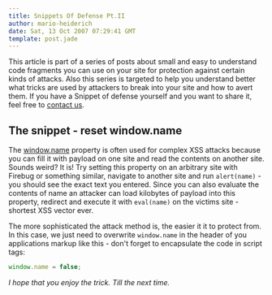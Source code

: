 ```yaml
---
title: Snippets Of Defense Pt.II
author: mario-heiderich
date: Sat, 13 Oct 2007 07:29:41 GMT
template: post.jade
---
```


This article is part of a series of posts about small and easy to understand code fragments you can use on your site for protection against certain kinds of attacks. Also this series is targeted to help you understand better what tricks are used by attackers to break into your site and how to avert them. If you have a Snippet of defense yourself and you want to share it, feel free to [contact us](http://www.gnucitizen.org/contact).

## The snippet - reset window.name

The [window.name](http://developer.mozilla.org/en/docs/DOM:window.name) property is often used for complex XSS attacks because you can fill it with payload on one site and read the contents on another site. Sounds weird? It is! Try setting this property on an arbitrary site with Firebug or something similar, navigate to another site and run `alert(name)` - you should see the exact text you entered. Since you can also evaluate the contents of name an attacker can load kilobytes of payload into this property, redirect and execute it with `eval(name)` on the victims site - shortest XSS vector ever.

The more sophisticated the attack method is, the easier it it to protect from. In this case, we just need to overwrite `window.name` in the header of you applications markup like this - don't forget to encapsulate the code in script tags:

```javascript
window.name = false;
```

_I hope that you enjoy the trick. Till the next time._
